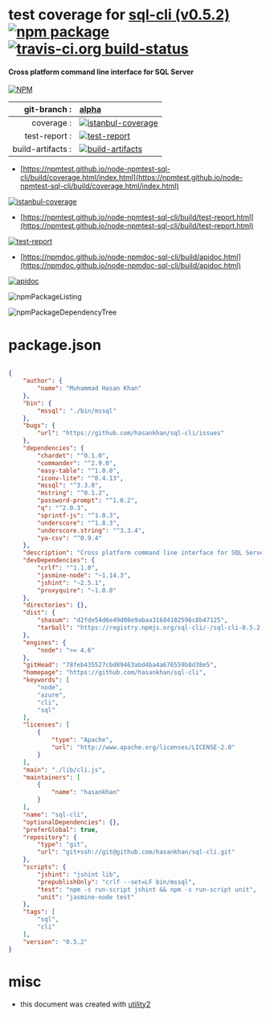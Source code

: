 # test coverage for  [sql-cli (v0.5.2)](https://github.com/hasankhan/sql-cli)  [![npm package](https://img.shields.io/npm/v/npmtest-sql-cli.svg?style=flat-square)](https://www.npmjs.org/package/npmtest-sql-cli) [![travis-ci.org build-status](https://api.travis-ci.org/npmtest/node-npmtest-sql-cli.svg)](https://travis-ci.org/npmtest/node-npmtest-sql-cli)
#### Cross platform command line interface for SQL Server

[![NPM](https://nodei.co/npm/sql-cli.png?downloads=true&downloadRank=true&stars=true)](https://www.npmjs.com/package/sql-cli)

| git-branch : | [alpha](https://github.com/npmtest/node-npmtest-sql-cli/tree/alpha)|
|--:|:--|
| coverage : | [![istanbul-coverage](https://npmtest.github.io/node-npmtest-sql-cli/build/coverage.badge.svg)](https://npmtest.github.io/node-npmtest-sql-cli/build/coverage.html/index.html)|
| test-report : | [![test-report](https://npmtest.github.io/node-npmtest-sql-cli/build/test-report.badge.svg)](https://npmtest.github.io/node-npmtest-sql-cli/build/test-report.html)|
| build-artifacts : | [![build-artifacts](https://npmtest.github.io/node-npmtest-sql-cli/glyphicons_144_folder_open.png)](https://github.com/npmtest/node-npmtest-sql-cli/tree/gh-pages/build)|

- [https://npmtest.github.io/node-npmtest-sql-cli/build/coverage.html/index.html](https://npmtest.github.io/node-npmtest-sql-cli/build/coverage.html/index.html)

[![istanbul-coverage](https://npmtest.github.io/node-npmtest-sql-cli/build/screenCapture.buildCi.browser.%252Ftmp%252Fbuild%252Fcoverage.lib.html.png)](https://npmtest.github.io/node-npmtest-sql-cli/build/coverage.html/index.html)

- [https://npmtest.github.io/node-npmtest-sql-cli/build/test-report.html](https://npmtest.github.io/node-npmtest-sql-cli/build/test-report.html)

[![test-report](https://npmtest.github.io/node-npmtest-sql-cli/build/screenCapture.buildCi.browser.%252Ftmp%252Fbuild%252Ftest-report.html.png)](https://npmtest.github.io/node-npmtest-sql-cli/build/test-report.html)

- [https://npmdoc.github.io/node-npmdoc-sql-cli/build/apidoc.html](https://npmdoc.github.io/node-npmdoc-sql-cli/build/apidoc.html)

[![apidoc](https://npmdoc.github.io/node-npmdoc-sql-cli/build/screenCapture.buildCi.browser.%252Ftmp%252Fbuild%252Fapidoc.html.png)](https://npmdoc.github.io/node-npmdoc-sql-cli/build/apidoc.html)

![npmPackageListing](https://npmtest.github.io/node-npmtest-sql-cli/build/screenCapture.npmPackageListing.svg)

![npmPackageDependencyTree](https://npmtest.github.io/node-npmtest-sql-cli/build/screenCapture.npmPackageDependencyTree.svg)



# package.json

```json

{
    "author": {
        "name": "Muhammad Hasan Khan"
    },
    "bin": {
        "mssql": "./bin/mssql"
    },
    "bugs": {
        "url": "https://github.com/hasankhan/sql-cli/issues"
    },
    "dependencies": {
        "chardet": "^0.1.0",
        "commander": "^2.9.0",
        "easy-table": "^1.0.0",
        "iconv-lite": "^0.4.13",
        "mssql": "^3.3.0",
        "mstring": "^0.1.2",
        "password-prompt": "^1.0.2",
        "q": "^2.0.3",
        "sprintf-js": "^1.0.3",
        "underscore": "^1.8.3",
        "underscore.string": "^3.3.4",
        "ya-csv": "^0.9.4"
    },
    "description": "Cross platform command line interface for SQL Server",
    "devDependencies": {
        "crlf": "^1.1.0",
        "jasmine-node": "~1.14.3",
        "jshint": "~2.5.1",
        "proxyquire": "~1.0.0"
    },
    "directories": {},
    "dist": {
        "shasum": "d2fde54d6e49d08e9abaa31604102596c8b47125",
        "tarball": "https://registry.npmjs.org/sql-cli/-/sql-cli-0.5.2.tgz"
    },
    "engines": {
        "node": ">= 4.6"
    },
    "gitHead": "78feb435527cbd89463abd4ba4a676559b8d38e5",
    "homepage": "https://github.com/hasankhan/sql-cli",
    "keywords": [
        "node",
        "azure",
        "cli",
        "sql"
    ],
    "licenses": [
        {
            "type": "Apache",
            "url": "http://www.apache.org/licenses/LICENSE-2.0"
        }
    ],
    "main": "./lib/cli.js",
    "maintainers": [
        {
            "name": "hasankhan"
        }
    ],
    "name": "sql-cli",
    "optionalDependencies": {},
    "preferGlobal": true,
    "repository": {
        "type": "git",
        "url": "git+ssh://git@github.com/hasankhan/sql-cli.git"
    },
    "scripts": {
        "jshint": "jshint lib",
        "prepublishOnly": "crlf --set=LF bin/mssql",
        "test": "npm -s run-script jshint && npm -s run-script unit",
        "unit": "jasmine-node test"
    },
    "tags": [
        "sql",
        "cli"
    ],
    "version": "0.5.2"
}
```



# misc
- this document was created with [utility2](https://github.com/kaizhu256/node-utility2)
